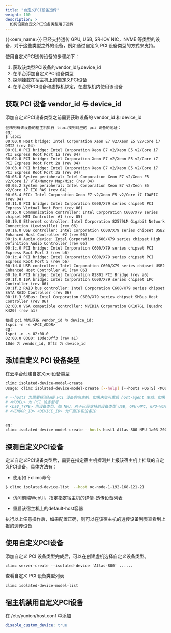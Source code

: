 ```yaml
---
title: "自定义PCI设备透传"
weight: 100
description: >
  如何设置自定义PCI设备类型用于透传
---
```


{{<oem_name>}} 已经支持透传 GPU, USB, SR-IOV NIC，NVME 等类型的设备，对于这些类型之外的设备，例如通过自定义 PCI 设备类型的方式来支持。

使用自定义PCI透传设备的步骤如下：
1. 获取该类型PCI设备的vendor_id与device_id
2. 在平台添加自定义PCI设备类型
3. 探测挂载在宿主机上的自定义PCI设备
4. 在平台将PCI设备和虚拟机绑定，在虚拟机内使用该设备


## 获取 PCI 设备 vendor_id 与 device_id

添加自定义PCI设备类型之前需要获取设备的 vendor_id 和 device_id

```
登陆到有该设备的宿主机执行 lspci找到对应的 pci 设备的地址：
eg:
$ lspci
00:00.0 Host bridge: Intel Corporation Xeon E7 v2/Xeon E5 v2/Core i7 DMI2 (rev 04)
00:01.0 PCI bridge: Intel Corporation Xeon E7 v2/Xeon E5 v2/Core i7 PCI Express Root Port 1a (rev 04)
00:02.0 PCI bridge: Intel Corporation Xeon E7 v2/Xeon E5 v2/Core i7 PCI Express Root Port 2a (rev 04)
00:03.0 PCI bridge: Intel Corporation Xeon E7 v2/Xeon E5 v2/Core i7 PCI Express Root Port 3a (rev 04)
00:05.0 System peripheral: Intel Corporation Xeon E7 v2/Xeon E5 v2/Core i7 VTd/Memory Map/Misc (rev 04)
00:05.2 System peripheral: Intel Corporation Xeon E7 v2/Xeon E5 v2/Core i7 IIO RAS (rev 04)
00:05.4 PIC: Intel Corporation Xeon E7 v2/Xeon E5 v2/Core i7 IOAPIC (rev 04)
00:11.0 PCI bridge: Intel Corporation C600/X79 series chipset PCI Express Virtual Root Port (rev 06)
00:16.0 Communication controller: Intel Corporation C600/X79 series chipset MEI Controller #1 (rev 05)
00:19.0 Ethernet controller: Intel Corporation 82579LM Gigabit Network Connection (Lewisville) (rev 06)
00:1a.0 USB controller: Intel Corporation C600/X79 series chipset USB2 Enhanced Host Controller #2 (rev 06)
00:1b.0 Audio device: Intel Corporation C600/X79 series chipset High Definition Audio Controller (rev 06)
00:1c.0 PCI bridge: Intel Corporation C600/X79 series chipset PCI Express Root Port 3 (rev b6)
00:1c.4 PCI bridge: Intel Corporation C600/X79 series chipset PCI Express Root Port 5 (rev b6)
00:1d.0 USB controller: Intel Corporation C600/X79 series chipset USB2 Enhanced Host Controller #1 (rev 06)
00:1e.0 PCI bridge: Intel Corporation 82801 PCI Bridge (rev a6)
00:1f.0 ISA bridge: Intel Corporation C600/X79 series chipset LPC Controller (rev 06)
00:1f.2 RAID bus controller: Intel Corporation C600/X79 series chipset SATA RAID Controller (rev 06)
00:1f.3 SMBus: Intel Corporation C600/X79 series chipset SMBus Host Controller (rev 06)
02:00.0 VGA compatible controller: NVIDIA Corporation GK107GL [Quadro K420] (rev a1)

根据 pci 地址获取 vendor_id 与 device_id:
lspci -n -s <PCI_ADDR>
eg:
lspci -n -s 02:00.0
02:00.0 0300: 10de:0ff3 (rev a1)
10de 为 vendor_id, 0ff3 为 device_id
```

## 添加自定义 PCI 设备类型

在云平台创建自定义pci设备类型
```bash
climc isolated-device-model-create
Usage: climc isolated-device-model-create [--help] [--hosts HOSTS] <MODEL> <DEV_TYPE> <VENDOR_ID> <DEVICE_ID>

# --hosts 为需要探测扫描 PCI 设备的宿主机，如果未填可重启 host-agent 生效。如果宿主机数量较多建议直接重启 host-agent
# <MODEL> 为 PCI 设备型号
# <DEV_TYPE> 为设备类型，如 NPU。对于已经支持的设备类型 USB, GPU-HPC, GPU-VGA, NIC 等不能再次创建。
# <VENDOR_ID> <DEVICE_ID> 为厂商ID和设备ID


eg:
climc isolated-device-model-create --hosts host1 Atlas-800 NPU 1a03 2000
```

## 探测自定义PCI设备

定义自定义PCI设备类型后，需要在指定宿主机探测并上报该宿主机上挂载的自定义PCI设备，具体方法有：

* 使用如下climc命令

```bash
$ climc isolated-device-list  --host oc-node-1-192-168-121-21
```

* 访问前端WebUI，指定指定宿主机的详情-透传设备列表

* 重启该宿主机上的default-host容器

执行以上任意操作后，如果配置正确，则可以在该宿主机的透传设备列表查看到上报的透传设备

## 使用自定义PCI设备

添加自定义 PCI 设备类型完成后，可以在创建虚机选择自定义设备类型。
```
climc server-create --isolated-device 'Atlas-800' ......
```

查看自定义 PCI 设备类型列表
```
climc isolated-device-model-list
```

## 宿主机禁用自定义PCI设备

在 /etc/yunion/host.conf 中添加

```yaml
disable_custom_device: true
```

